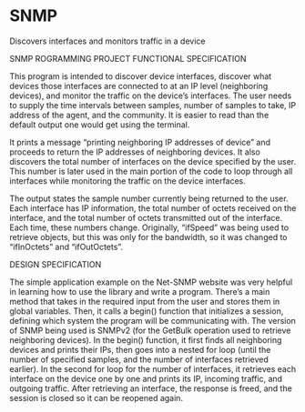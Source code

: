 # SNMP
Discovers interfaces and monitors traffic in a device

SNMP ROGRAMMING PROJECT
FUNCTIONAL SPECIFICATION

This program is intended to discover device interfaces, discover what devices those interfaces are connected to at an IP level (neighboring devices), and monitor the traffic on the device’s interfaces. The user needs to supply the time intervals between samples, number of samples to take, IP address of the agent, and the community. It is easier to read than the default output one would get using the terminal.

It prints a message “printing neighboring IP addresses of device” and proceeds to return the IP addresses of neighboring devices. It also discovers the total number of interfaces on the device specified by the user. This number is later used in the main portion of the code to loop through all interfaces while monitoring the traffic on the device interfaces.

The output states the sample number currently being returned to the user. Each interface has IP information, the total number of octets received on the interface, and the total number of octets transmitted out of the interface. Each time, these numbers change. Originally, “ifSpeed” was being used to retrieve objects, but this was only for the bandwidth, so it was changed to “ifInOctets” and “ifOutOctets”.


DESIGN SPECIFICATION
 
The simple application example on the Net-SNMP website was very helpful in learning how to use the library and write a program. There’s a main method that takes in the required input from the user and stores them in global variables. Then, it calls a begin() function that initializes a session, defining which system the program will be communicating with. The version of SNMP being used is SNMPv2 (for the GetBulk operation used to retrieve neighboring devices). In the begin() function, it first finds all neighboring devices and prints their IPs, then goes into a nested for loop (until the number of specified samples, and the number of interfaces retrieved earlier). In the second for loop for the number of interfaces, it retrieves each interface on the device one by one and prints its IP, incoming traffic, and outgoing traffic. After retrieving an interface, the response is freed, and the session is closed so it can be reopened again.
